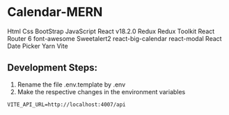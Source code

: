 # Calendar-MERN
Html Css BootStrap JavaScript React v18.2.0 Redux Redux Toolkit React Router 6 font-awesome Sweetalert2 react-big-calendar react-modal React Date Picker Yarn Vite

## Development Steps:

1. Rename the file .env.template by .env
2. Make the respective changes in the environment variables

````
VITE_API_URL=http://localhost:4007/api

````